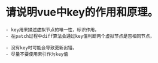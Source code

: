 

# 请说明vue中key的作用和原理。

    - key用来描述虚拟节点的唯一性，标识作用。
    - 在patch过程中diff算法会通过key值判断两个虚拟节点是否相同节点，
   
    - 没有key时可能会导致更新出错。
    - 尽量不要使用索引作为key值  

       
